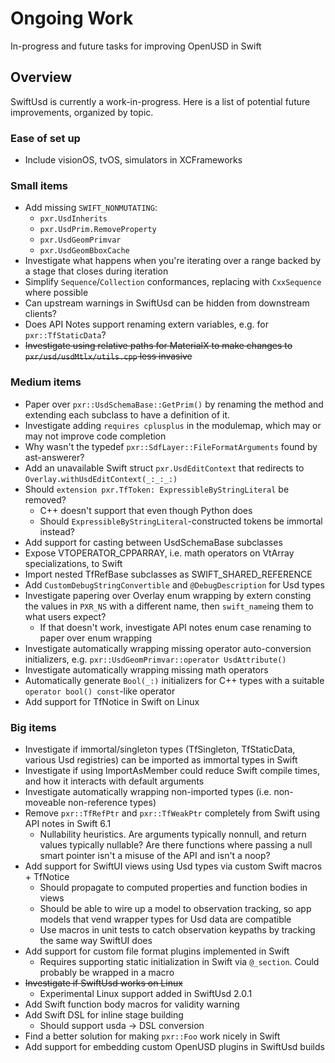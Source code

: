 # Ongoing Work

In-progress and future tasks for improving OpenUSD in Swift

## Overview
SwiftUsd is currently a work-in-progress. Here is a list of potential future improvements, organized by topic. 

### Ease of set up
- Include visionOS, tvOS, simulators in XCFrameworks


### Small items
- Add missing `SWIFT_NONMUTATING`:
    - `pxr.UsdInherits`
    - `pxr.UsdPrim.RemoveProperty`
    - `pxr.UsdGeomPrimvar`
    - `pxr.UsdGeomBboxCache`
- Investigate what happens when you're iterating over a range backed by a stage that closes during iteration
- Simplify `Sequence`/`Collection` conformances, replacing with `CxxSequence` where possible
- Can upstream warnings in SwiftUsd can be hidden from downstream clients?
- Does API Notes support renaming extern variables, e.g. for `pxr::TfStaticData`?
- ~~Investigate using relative paths for MaterialX to make changes to `pxr/usd/usdMtlx/utils.cpp` less invasive~~

### Medium items
- Paper over `pxr::UsdSchemaBase::GetPrim()` by renaming the method and extending each subclass to have a definition of it. 
- Investigate adding `requires cplusplus` in the modulemap, which may or may not improve code completion
- Why wasn't the typedef `pxr::SdfLayer::FileFormatArguments` found by ast-answerer?
- Add an unavailable Swift struct `pxr.UsdEditContext` that redirects to `Overlay.withUsdEditContext(_:_:_:)`
- Should `extension pxr.TfToken: ExpressibleByStringLiteral` be removed?
    - C++ doesn't support that even though Python does
    - Should `ExpressibleByStringLiteral`-constructed tokens be immortal instead?
- Add support for casting between UsdSchemaBase subclasses
- Expose VTOPERATOR_CPPARRAY, i.e. math operators on VtArray specializations, to Swift
- Import nested TfRefBase subclasses as SWIFT_SHARED_REFERENCE
- Add `CustomDebugStringConvertible` and `@DebugDescription` for Usd types
- Investigate papering over Overlay enum wrapping by extern consting the values in `PXR_NS` with a different name, then `swift_name`ing them to what users expect? 
    - If that doesn't work, investigate API notes enum case renaming to paper over enum wrapping
- Investigate automatically wrapping missing operator auto-conversion initializers, e.g. `pxr::UsdGeomPrimvar::operator UsdAttribute()`
- Investigate automatically wrapping missing math operators
- Automatically generate `Bool(_:)` initializers for C++ types with a suitable `operator bool() const`-like operator
- Add support for TfNotice in Swift on Linux


### Big items
- Investigate if immortal/singleton types (TfSingleton, TfStaticData, various Usd registries) can be imported as immortal types in Swift
- Investigate if using ImportAsMember could reduce Swift compile times, and how it interacts with default arguments
- Investigate automatically wrapping non-imported types (i.e. non-moveable non-reference types)
- Remove `pxr::TfRefPtr` and `pxr::TfWeakPtr` completely from Swift using API notes in Swift 6.1
    - Nullability heuristics. Are arguments typically nonnull, and return values typically nullable? Are there functions where passing a null smart pointer isn't a misuse of the API and isn't a noop?
- Add support for SwiftUI views using Usd types via custom Swift macros + TfNotice
    - Should propagate to computed properties and function bodies in views
    - Should be able to wire up a model to observation tracking, so app models that vend wrapper types for Usd data are compatible
    - Use macros in unit tests to catch observation keypaths by tracking the same way SwiftUI does
- Add support for custom file format plugins implemented in Swift
    - Requires supporting static initialization in Swift via `@_section`. Could probably be wrapped in a macro
- ~~Investigate if SwiftUsd works on Linux~~
    - Experimental Linux support added in SwiftUsd 2.0.1
- Add Swift function body macros for validity warning
- Add Swift DSL for inline stage building
    - Should support usda -> DSL conversion
- Find a better solution for making `pxr::Foo` work nicely in Swift
- Add support for embedding custom OpenUSD plugins in SwiftUsd builds